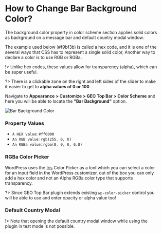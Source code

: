 # How to Change Bar Background Color?

The background color property in color scheme section applies solid colors as background on a message bar and default country modal window.

The example used below (#f9bf3b) is called a hex code, and it is one of the several ways that CSS has to represent a single solid color, Another way to declare a color is to use RGB or RGBa.

!> Unlike hex codes, these values allow for transparency (alpha), which can be super useful.

?> There is a clickable zone on the right and left sides of the slider to make it easier to get to **alpha values of 0 or 100**.

Navigate to **Appearance > Customize > GEO Top Bar > Color Scheme** and here you will be able to locate the **"Bar Background"** option.

![Bar Background Color](http://res.cloudinary.com/mypreview/image/upload/v1492221327/bar-background-color_pfwutv.gif)

### Property Values

* ```A HEX value```: ```#ff0000```
* ```An RGB value```: ```rgb(255, 0, 0)```
* ```An RGBa value```: ```rgba(0, 0, 0, 0.8)```

### RGBa Color Picker

WordPress uses the [Iris](http://automattic.github.io/Iris/) Color Picker as a tool which you can select a color for an input field in the WordPress customizer, out of the box you can only add a hex color and not an Alpha RGBa color type that supports transparency.

?> Since GEO Top Bar plugin extends existing ```wp-color-picker``` control you will be able to use and enter opacity or alpha value too!

### Default Country Modal

!> Note that opening the default country modal window while using the plugin in test mode is not possible.
